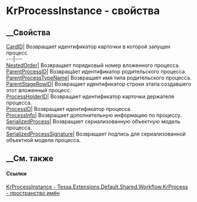 # KrProcessInstance - свойства
##  __Свойства
[CardID](P_Tessa_Extensions_Default_Shared_Workflow_KrProcess_KrProcessInstance_CardID.htm)|
Возвращает идентификатор карточки в которой запущен процесс.  
---|---  
[NestedOrder](P_Tessa_Extensions_Default_Shared_Workflow_KrProcess_KrProcessInstance_NestedOrder.htm)|
Возвращает порядковый номер вложенного процесса.  
[ParentProcessID](P_Tessa_Extensions_Default_Shared_Workflow_KrProcess_KrProcessInstance_ParentProcessID.htm)|
Возвращает идентификатор родительского процесса.  
[ParentProcessTypeName](P_Tessa_Extensions_Default_Shared_Workflow_KrProcess_KrProcessInstance_ParentProcessTypeName.htm)|
Возвращает имя типа родительского процесса.  
[ParentStageRowID](P_Tessa_Extensions_Default_Shared_Workflow_KrProcess_KrProcessInstance_ParentStageRowID.htm)|
Возвращает идентификатор строки этапа создавшего этот вложенный процесс.  
[ProcessHolderID](P_Tessa_Extensions_Default_Shared_Workflow_KrProcess_KrProcessInstance_ProcessHolderID.htm)|
Возвращает идентификатор карточки держателя процесса.  
[ProcessID](P_Tessa_Extensions_Default_Shared_Workflow_KrProcess_KrProcessInstance_ProcessID.htm)|
Возвращает идентификатор процесса.  
[ProcessInfo](P_Tessa_Extensions_Default_Shared_Workflow_KrProcess_KrProcessInstance_ProcessInfo.htm)|
Возвращает дополнительную информацию по процессу.  
[SerializedProcess](P_Tessa_Extensions_Default_Shared_Workflow_KrProcess_KrProcessInstance_SerializedProcess.htm)|
Возвращает сериализованную объектную модель процесса.  
[SerializedProcessSignature](P_Tessa_Extensions_Default_Shared_Workflow_KrProcess_KrProcessInstance_SerializedProcessSignature.htm)|
Возвращает подпись для сериализованной объектной модели процесса.  
## __См. также
#### Ссылки
[KrProcessInstance -
](T_Tessa_Extensions_Default_Shared_Workflow_KrProcess_KrProcessInstance.htm)
[Tessa.Extensions.Default.Shared.Workflow.KrProcess - пространство
имён](N_Tessa_Extensions_Default_Shared_Workflow_KrProcess.htm)
